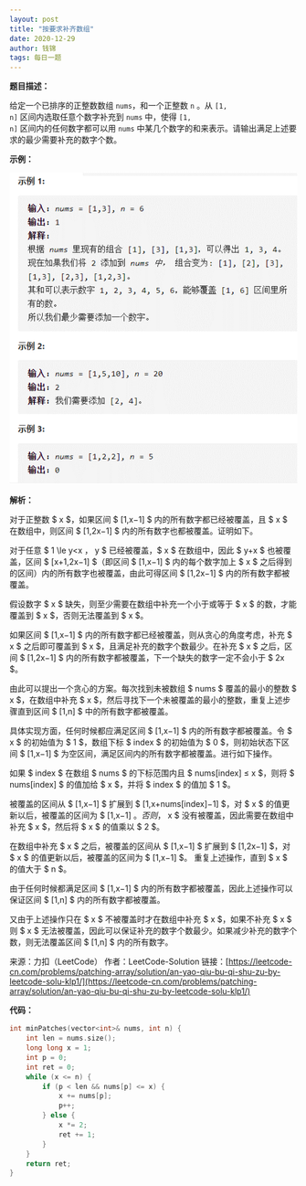 ```yaml
---
layout: post
title: "按要求补齐数组"
date: 2020-12-29
author: 钱锦
tags: 每日一题
---
```


**题目描述：**

给定一个已排序的正整数数组 <code>nums</code>，和一个正整数 <code>n</code> 。从 <code>[1, n]</code> 区间内选取任意个数字补充到 <code>nums</code> 中，使得 <code>[1, n]</code> 区间内的任何数字都可以用 <code>nums</code> 中某几个数字的和来表示。请输出满足上述要求的最少需要补充的数字个数。


**示例：**

![示例](/assets/img/20201229_01.png "示例")

**解析：**

对于正整数 $ x $，如果区间 $ [1,x−1] $ 内的所有数字都已经被覆盖，且 $ x $ 在数组中，则区间 $ [1,2x−1] $ 内的所有数字也都被覆盖。证明如下。

对于任意 $ 1 \le y<x $，$ y $ 已经被覆盖，$ x $ 在数组中，因此 $ y+x $ 也被覆盖，区间 $ [x+1,2x−1] $（即区间 $ [1,x−1] $ 内的每个数字加上 $ x $ 之后得到的区间）内的所有数字也被覆盖，由此可得区间 $ [1,2x−1] $ 内的所有数字都被覆盖。

假设数字 $ x $ 缺失，则至少需要在数组中补充一个小于或等于 $ x $ 的数，才能覆盖到 $ x $，否则无法覆盖到 $ x $。

如果区间 $ [1,x−1] $ 内的所有数字都已经被覆盖，则从贪心的角度考虑，补充 $ x $ 之后即可覆盖到 $ x $，且满足补充的数字个数最少。在补充 $ x $ 之后，区间 $ [1,2x−1] $ 内的所有数字都被覆盖，下一个缺失的数字一定不会小于 $ 2x $。

由此可以提出一个贪心的方案。每次找到未被数组 $ nums $ 覆盖的最小的整数 $ x $，在数组中补充 $ x $，然后寻找下一个未被覆盖的最小的整数，重复上述步骤直到区间 $ [1,n] $ 中的所有数字都被覆盖。

具体实现方面，任何时候都应满足区间 $ [1,x−1] $ 内的所有数字都被覆盖。令 $ x $ 的初始值为 $ 1 $，数组下标 $ index $ 的初始值为 $ 0 $，则初始状态下区间 $ [1,x−1] $ 为空区间，满足区间内的所有数字都被覆盖。进行如下操作。

如果 $ index $ 在数组 $ nums $ 的下标范围内且 $ nums[index] ≤ x $，则将 $ nums[index] $ 的值加给 $ x $，并将 $ index $ 的值加 $ 1 $。

被覆盖的区间从 $ [1,x−1] $ 扩展到 $ [1,x+nums[index]−1] $，对 $ x $ 的值更新以后，被覆盖的区间为 $ [1,x−1] $。
否则，$ x $ 没有被覆盖，因此需要在数组中补充 $ x $，然后将 $ x $ 的值乘以 $ 2 $。

在数组中补充 $ x $ 之后，被覆盖的区间从 $ [1,x−1] $ 扩展到 $ [1,2x−1] $，对 $ x $ 的值更新以后，被覆盖的区间为 $ [1,x−1] $。
重复上述操作，直到 $ x $ 的值大于 $ n $。

由于任何时候都满足区间 $ [1,x−1] $ 内的所有数字都被覆盖，因此上述操作可以保证区间 $ [1,n] $ 内的所有数字都被覆盖。

又由于上述操作只在 $ x $ 不被覆盖时才在数组中补充 $ x $，如果不补充 $ x $ 则 $ x $ 无法被覆盖，因此可以保证补充的数字个数最少。如果减少补充的数字个数，则无法覆盖区间 $ [1,n] $ 内的所有数字。

来源：力扣（LeetCode）
作者：LeetCode-Solution
链接：[https://leetcode-cn.com/problems/patching-array/solution/an-yao-qiu-bu-qi-shu-zu-by-leetcode-solu-klp1/](https://leetcode-cn.com/problems/patching-array/solution/an-yao-qiu-bu-qi-shu-zu-by-leetcode-solu-klp1/)


**代码：**

```cpp
int minPatches(vector<int>& nums, int n) {
    int len = nums.size();
    long long x = 1;
    int p = 0;
    int ret = 0;
    while (x <= n) {
        if (p < len && nums[p] <= x) {
            x += nums[p];
            p++;
        } else {
            x *= 2;
            ret += 1;
        }
    }
    return ret;
}
```
